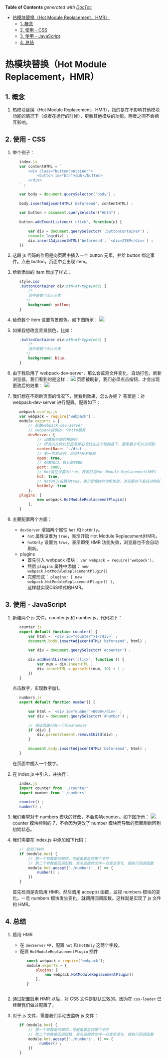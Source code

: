 <!-- START doctoc generated TOC please keep comment here to allow auto update -->
<!-- DON'T EDIT THIS SECTION, INSTEAD RE-RUN doctoc TO UPDATE -->
**Table of Contents**  *generated with [DocToc](https://github.com/thlorenz/doctoc)*

- [热模块替换（Hot Module Replacement，HMR）](#%E7%83%AD%E6%A8%A1%E5%9D%97%E6%9B%BF%E6%8D%A2hot-module-replacementhmr)
  - [1. 概念](#1-%E6%A6%82%E5%BF%B5)
  - [2. 使用 - CSS](#2-%E4%BD%BF%E7%94%A8---css)
  - [3. 使用 - JavaScript](#3-%E4%BD%BF%E7%94%A8---javascript)
  - [4. 总结](#4-%E6%80%BB%E7%BB%93)

<!-- END doctoc generated TOC please keep comment here to allow auto update -->

# 热模块替换（Hot Module Replacement，HMR）


## 1. 概念

1. 热模块替换（Hot Module Replacement，HMR），指的是在不影响其他模块功能的情况下（或者在运行的时候），更新其他模块的功能。两者之间不会相互影响。

## 2. 使用 - CSS

1. 举个例子：

   ```javascript
      index.js
      var contentHTML = `
          <div class="buttonContainer">
              <button id="btn">点击</button>
          </div>
      ` ;
      
      var body = document.querySelector('body') ;
      
      body.insertAdjacentHTML('beforeend', contentHTML) ;
      
      var button = document.querySelector("#btn") ;
      
      button.addEventListener('click', function(e) {
      
          var div = document.querySelector('.buttonContainer') ;
          console.log(div) ;
          div.insertAdjacentHTML('beforeend', `<div>ITEM</div>`) ;
      })
   ```

2. 这段 js 代码的作用是向页面中插入一个 button 元素，并给 button 绑定事件。点击 button，页面中会出现 item。

3. 给新添加的 item 增加了样式：
   ```css
      style.css
      .buttonContainer div:nth-of-type(odd) {
          /*
          选中奇数个div元素
         */
          background: yellow;
      }
   ```
4. 给奇数个 item 设置背景颜色。如下图所示：
   ![](./images/HMR-1.png)

5. 如果我想改变背景颜色，比如：
   ```css
      .buttonContainer div:nth-of-type(odd) {
          /*
          选中奇数个div元素
         */
          background: blue;
      }
   ```

6. 由于我启用了 webpack-dev-server，那么会监测文件变化，自动打包，刷新浏览器。我们看到的是这样：
   ![](./images/HMR-2.png)
   页面被刷新，我们必须点击按钮，才会出现更改后的效果：
   ![](./images/HMR-3.png)

7. 我们想在不刷新页面的情况下，就看到效果，怎么办呢？
答案是：对 webpack-dev-server 进行配置。配置如下：
   ```javascript
      webpack.config.js
      var webpack = require('webpack') ;
      module.exports = {
          // 配置webpack-dev-server
          // webpack提供的一个http服务
          devServer: {
              // 设置服务器的根路径
              // 所有的文件以及目录都必须放在这个根路径下，服务器才可以访问到
              contentBase: './dist',
              // 第一次启动时，自动打开浏览器
              open: true,
              // 配置端口，默认是8080
              port: 8080,
              // hot属性设置为true，表示开启Hot Module Replacement(HMR)
              hot: true,
              // hotOnly设置为true，表示即使HMR功能失效，浏览器也不会自动刷新
              hotOnly: true
          },
      plugins: [
              new webpack.HotModuleReplacementPlugin()
          ],
      }
   ```

8. 主要配置两个方面：
   - `devServer` 增加两个属性 `hot` 和 `hotOnly`。
     - `hot` 属性设置为 `true`，表示开启 Hot Module Replacement(HMR)。
     - `hotOnly` 设置为 `true`，表示即使 HMR 功能失效，浏览器也不会自动刷新。
   - plugins
     - 首先引入 webpack 模块：
`var webpack = require('webpack');`
     - 然后 `plugins` 属性中添加：
`new webpack.HotModuleReplacementPlugin()`
     - 完整形式：
`plugins: [
        new webpack.HotModuleReplacementPlugin()
    ],`  
这样就实现CSS样式的HMR。


## 3. 使用 - JavaScript

1. 新建两个 js 文件，counter.js 和 number.js，代码如下：
    ```javascript
       counter.js
       export default function counter() {
           var html = `<div id="counter">1</div>` ;
           document.body.insertAdjacentHTML('beforeend', html) ;
       
           var div = document.querySelector('#counter') ;
       
           div.addEventListener('click', function () {
               var num = div.innerHTML ;
               div.innerHTML = parseInt(num, 10) + 1 ;
           })
       }
    ```
    点击数字，实现数字加1。
    ```javascript
       numbers.js
       export default function number() {
       
           var html = `<div id="number">8000</div>` ;
           var div = document.querySelector('#number') ;
       
           // 保证页面只有一个div#number
           if (div) {
               div.parentElement.removeChild(div) ;
           }
       
           document.body.insertAdjacentHTML('beforeend', html) ;
       }
    ```
    在页面中插入一个数字。
2. 在 index.js 中引入，并执行：
    ```javascript
       index.js
       import counter from './counter'
       import number from './numbers'
       
       counter() ;
       number() ;
    ```

3. 我们希望对于 numbers 模块的修改，不会影响counter。如下图所示：
    ![](./images/HMR-4.png)  
    counter 模块控制的 7，不会因为更改了 number 模块而导致的页面刷新回到初始状态。

4. 我们需要在 index.js 中添加如下代码：
    ```javascript
       // 启用了HMR
       if (module.hot) {
           // 第一个参数是依赖项，也就是要监视哪个文件
           // 第二个参数是回调函数，表示监视的文件一旦发生变化，就执行回调函数
           module.hot.accept('./numbers', () => {
               number() ;
           })
       }
    ```
    首先检测是否启用 HMR。然后调用 accept() 函数，监视 numbers 模块的变化。一旦 numbers 模块发生变化，就调用回调函数。这样就是实现了 js 文件的 HMR。

## 4. 总结

1. 启用 HMR
   - 在 `devServer` 中，配置 `hot` 和 `hotOnly` 这两个字段。
   - 配置 `HotModuleReplacementPlugin` 插件
     ```javascript
        const webpack = require('webpack');
        module.exports = {
            plugins: [
                new webpack.HotModuleReplacementPlugin()
            ], 
        }
        
     ```
2. 通过配置启用 HMR 以后，对 CSS 文件是默认生效的。因为在 `css-loader` 已经替我们做过配置了。

3. 对于 js 文件，需要我们手动去监听 js 文件：
   ```javascript
      if (module.hot) {
          // 第一个参数是依赖项，也就是要监视哪个文件
          // 第二个参数是回调函数，表示监视的文件一旦发生变化，就执行回调函数
          module.hot.accept('./numbers', () => {
               number() ;
          })
      }
   ``` 